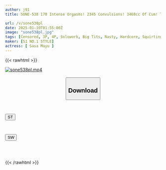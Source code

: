 ```yaml
---
author: j91
title: SONE-538 170 Intense Orgasms! 2345 Convulsions! 3468cc Of Cum! The Slimmest Amateur In History Who Could Have Been Next To You J Eros Awakening Shrimp-warping Convulsion Special Shino Mayu

url: /v/sone538pl
date: 2025-01-10T01:55:00Z
image: "sone538pl.jpg"
tags: [Censored, 3P, 4P, Solowork, Big Tits, Nasty, Hardcore, Squirting, Acme · Orgasm	]
maker: [S1 NO.1 STYLE]
actress: [ Sasa Mayu ]
---
```



{{< rawhtml >}}

<div class="video" data-videoid="vrXmMRYDP7U4kVD">
    <a href="javascript:;">
        <img src="/v/sone538pl/sone538pl.jpg" width="WIDTH" height="HEIGHT" alt="sone538pl.mp4" loading="lazy">
    </a>
</div>

<script type="text/javascript" src="https://j91.asia/asset/on-demand-st.js"></script>

<br>
  <link rel="stylesheet" href="https://j91.asia/asset/bs5.css">
  
  <center>
  <button class="btn btn-primary" type="button" data-bs-toggle="collapse" data-bs-target=".multi-collapse" aria-expanded="false" aria-controls="multiCollapseExample1 multiCollapseExample2"><h2>Download</h2></button></center>
</p>
<div class="row">
  <div class="col">
    <div class="collapse multi-collapse" id="multiCollapseExample1">
      <div class="card card-body">
	      	      <br>
<div class="buttons">  
<p><a href="/v/sone538pl/st.html" target="_blank"><button class="btn-hover color-3"><i class="fa fa-download"></i> ST</button></a></p></div>
    </div>
  </div>
</div>
  <div class="col">
    <div class="collapse multi-collapse" id="multiCollapseExample2">
      <div class="card card-body">
	      <br>
<div class="buttons">
<p><a href="/v/sone538pl/sw.html" target="_blank"><button class="btn-hover color-2"><i class="fa fa-download"></i> SW</button></a></p></div>
<br><br>
      </div>
    </div>
  </div>
</div>

{{< /rawhtml >}}